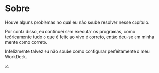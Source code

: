 # Sobre

Houve alguns problemas no qual eu não soube resolver nesse capítulo.

Por conta disso, eu continuei sem executar os programas, como teóricamente tudo o que é feito ao vivo é correto, então deu-se em minha mente como correto.

Infelizmente talvez eu não soube como configurar perfeitamente o meu WorkDesk.

:c
